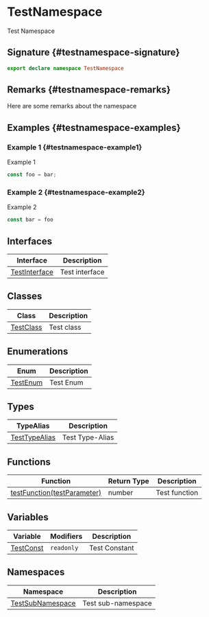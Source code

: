 # TestNamespace

Test Namespace

## Signature {#testnamespace-signature}

```typescript
export declare namespace TestNamespace
```

## Remarks {#testnamespace-remarks}

Here are some remarks about the namespace

## Examples {#testnamespace-examples}

### Example 1 {#testnamespace-example1}

Example 1

```typescript
const foo = bar;
```

### Example 2 {#testnamespace-example2}

Example 2

```javascript
const bar = foo
```

## Interfaces

| Interface | Description |
| --- | --- |
| [TestInterface](docs/simple-suite-test/testnamespace-testinterface-interface) | Test interface |

## Classes

| Class | Description |
| --- | --- |
| [TestClass](docs/simple-suite-test/testnamespace-testclass-class) | Test class |

## Enumerations

| Enum | Description |
| --- | --- |
| [TestEnum](docs/simple-suite-test/testnamespace-testenum-enum) | Test Enum |

## Types

| TypeAlias | Description |
| --- | --- |
| [TestTypeAlias](docs/simple-suite-test/testnamespace-testtypealias-typealias) | Test Type-Alias |

## Functions

| Function | Return Type | Description |
| --- | --- | --- |
| [testFunction(testParameter)](docs/simple-suite-test/testnamespace-testfunction-function) | number | Test function |

## Variables

| Variable | Modifiers | Description |
| --- | --- | --- |
| [TestConst](docs/simple-suite-test/testnamespace-testconst-variable) | <code>readonly</code> | Test Constant |

## Namespaces

| Namespace | Description |
| --- | --- |
| [TestSubNamespace](docs/simple-suite-test/testnamespace-testsubnamespace-namespace) | Test sub-namespace |

